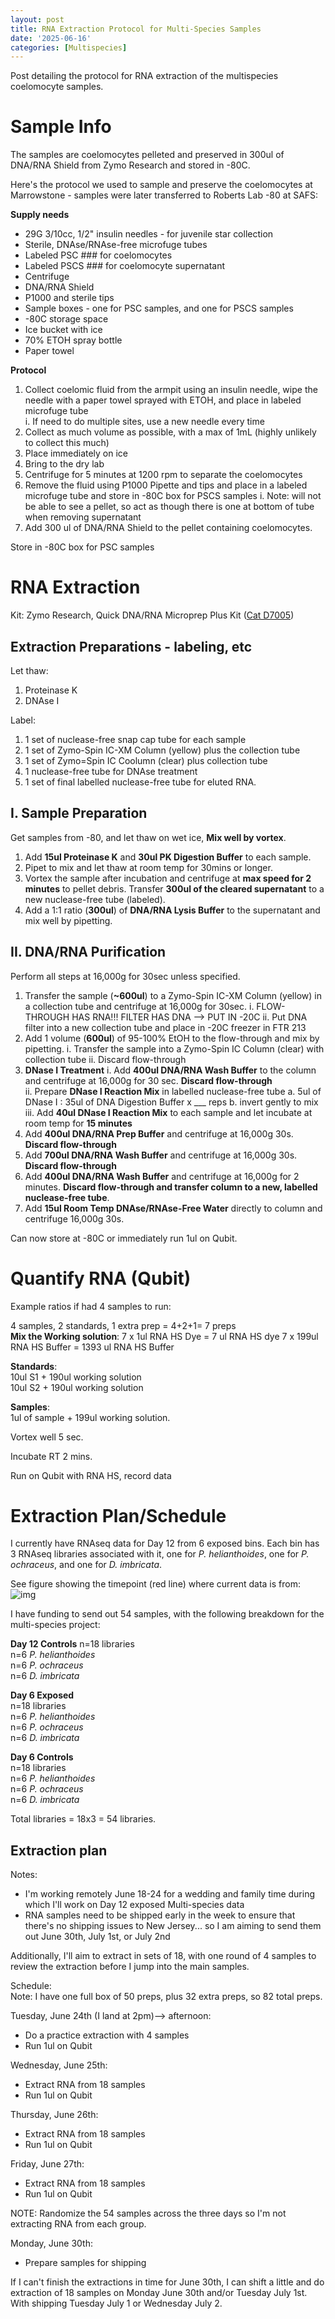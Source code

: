 ```yaml
---
layout: post
title: RNA Extraction Protocol for Multi-Species Samples
date: '2025-06-16'
categories: [Multispecies]
---
```

Post detailing the protocol for RNA extraction of the multispecies coelomocyte samples.

# Sample Info
The samples are coelomocytes pelleted and preserved in 300ul of DNA/RNA Shield from Zymo Research and stored in -80C.

Here's the protocol we used to sample and preserve the coelomocytes at Marrowstone - samples were later transferred to Roberts Lab -80 at SAFS:

**Supply needs**     
- 29G 3/10cc, 1/2" insulin needles - for juvenile star collection       
- Sterile, DNAse/RNAse-free microfuge tubes     
- Labeled PSC ### for coelomocytes        
- Labeled PSCS ### for coelomocyte supernatant    
- Centrifuge      
- DNA/RNA Shield      
- P1000 and sterile tips      
- Sample boxes - one for PSC samples, and one for PSCS samples        
- -80C storage space      
- Ice bucket with ice     
- 70% ETOH spray bottle     
- Paper towel     

**Protocol**
1. Collect coelomic fluid from the armpit using an insulin needle, wipe the needle with a paper towel sprayed with ETOH,  and place in labeled microfuge tube        
    i. If need to do multiple sites, use a new needle every time         
3. Collect as much volume as possible, with a max of 1mL (highly unlikely to collect this much)
4. Place immediately on ice
5. Bring to the dry lab
6. Centrifuge for 5 minutes at 1200 rpm to separate the coelomocytes
7. Remove the fluid using P1000 Pipette and tips and place in a labeled microfuge tube and store in -80C box for PSCS samples
    i. Note: will not be able to see a pellet, so act as though there is one at bottom of tube when removing supernatant
8. Add 300 ul of DNA/RNA Shield to the pellet containing coelomocytes.

Store in -80C box for PSC samples

# RNA Extraction
Kit: Zymo Research, Quick DNA/RNA Microprep Plus Kit ([Cat D7005](https://www.zymoresearch.com/products/quick-dna-rna-microprep-plus-kit?srsltid=AfmBOoqbz4OOia6Gt3N81ntbBEpzRDfNY9JF21Ez587mK4QaWbmDZBTT))   

## Extraction Preparations - labeling, etc
Let thaw:
1. Proteinase K
2. DNAse I

Label:
1. 1 set of nuclease-free snap cap tube for each sample
2. 1 set of Zymo-Spin IC-XM Column (yellow) plus the collection tube
3. 1 set of Zymo=Spin IC Coolumn (clear) plus collection tube
4. 1 nuclease-free tube for DNAse treatment
5. 1 set of final labelled nuclease-free tube for eluted RNA.



## I. Sample Preparation
Get samples from -80, and let thaw on wet ice, **Mix well by vortex**.

1. Add **15ul Proteinase K** and **30ul PK Digestion Buffer** to each sample.
2. Pipet to mix and let thaw at room temp for 30mins or longer.
3. Vortex the sample after incubation and centrifuge at **max speed for 2 minutes** to pellet debris. Transfer **300ul of the cleared supernatant** to a new nuclease-free tube (labeled).
4. Add a 1:1 ratio (**300ul**) of **DNA/RNA Lysis Buffer** to the supernatant and mix well by pipetting.

## II. DNA/RNA Purification
Perform all steps at 16,000g for 30sec unless specified.

1. Transfer the sample (**~600ul**) to a Zymo-Spin IC-XM Column (yellow) in a collection tube and centrifuge at 16,000g for 30sec.
    i. FLOW-THROUGH HAS RNA!!! FILTER HAS DNA --> PUT IN -20C
    ii. Put DNA filter into a new collection tube and place in -20C freezer in FTR 213
2. Add 1 volume (**600ul**) of 95-100% EtOH to the flow-through and mix by pipetting.
    i. Transfer the sample into a Zymo-Spin IC Column (clear) with collection tube
    ii. Discard flow-through
3. **DNase I Treatment**
    i. Add **400ul DNA/RNA Wash Buffer** to the column and centrifuge at 16,000g for 30 sec. **Discard flow-through**   
    ii. Prepare **DNase I Reaction Mix** in labelled nuclease-free tube
        a. 5ul of DNase I : 35ul of DNA Digestion Buffer x ___ reps
        b. invert gently to mix
    iii. Add **40ul DNase I Reaction Mix** to each sample and let incubate at room temp for **15 minutes**
4. Add **400ul DNA/RNA Prep Buffer** and centrifuge at 16,000g 30s. **Discard flow-through**
5. Add **700ul DNA/RNA Wash Buffer** and centrifuge at 16,000g 30s. **Discard flow-through**
6. Add **400ul DNA/RNA Wash Buffer** and centrifuge at 16,000g for 2 minutes. **Discard flow-through and transfer column to a new, labelled nuclease-free tube**.
7. Add **15ul Room Temp DNAse/RNAse-Free Water** directly to column and centrifuge 16,000g 30s.

Can now store at -80C or immediately run 1ul on Qubit.

# Quantify RNA (Qubit)
Example ratios if had 4 samples to run:

4 samples, 2 standards, 1 extra prep = 4+2+1= 7 preps  
**Mix the Working solution**:
7  x 1ul RNA HS Dye = 7 ul RNA HS dye
7 x 199ul RNA HS Buffer = 1393 ul RNA HS Buffer

**Standards**:   
10ul S1 + 190ul working solution      
10ul S2 + 190ul working solution

**Samples**:      
1ul of sample + 199ul working solution.

Vortex well 5 sec.     

Incubate RT 2 mins.

Run on Qubit with RNA HS, record data

# Extraction Plan/Schedule
I currently have RNAseq data for Day 12 from 6 exposed bins. Each bin has 3 RNAseq libraries associated with it, one for _P. helianthoides_, one for _P. ochraceus_, and one for _D. imbricata_.

See figure showing the timepoint (red line) where current data is from:   
![img](../notebook-images/2025-06-16/musp_timeline.png)    

I have funding to send out 54 samples, with the following breakdown for the multi-species project:   

**Day 12 Controls**
n=18 libraries      
n=6 _P. helianthoides_    
n=6 _P. ochraceus_    
n=6 _D. imbricata_    

**Day 6 Exposed**    
n=18 libraries     
n=6 _P. helianthoides_    
n=6 _P. ochraceus_    
n=6 _D. imbricata_   

**Day 6 Controls**    
n=18 libraries   
n=6 _P. helianthoides_   
n=6 _P. ochraceus_    
n=6 _D. imbricata_    

Total libraries = 18x3 = 54 libraries.    

## Extraction plan
Notes:   
- I'm working remotely June 18-24 for a wedding and family time during which I'll work on Day 12 exposed Multi-species data   
- RNA samples need to be shipped early in the week to ensure that there's no shipping issues to New Jersey... so I am aiming to send them out June 30th, July 1st, or July 2nd

Additionally, I'll aim to extract in sets of 18, with one round of 4 samples to review the extraction before I jump into the main samples.

Schedule:    
Note: I have one full box of 50 preps, plus 32 extra preps, so 82 total preps.

Tuesday, June 24th (I land at 2pm)--> afternoon:   
- Do a practice extraction with 4 samples
- Run 1ul on Qubit

Wednesday, June 25th:
- Extract RNA from 18 samples
- Run 1ul on Qubit

Thursday, June 26th:
- Extract RNA from 18 samples
- Run 1ul on Qubit

Friday, June 27th:
- Extract RNA from 18 samples
- Run 1ul on Qubit

NOTE: Randomize the 54 samples across the three days so I'm not extracting RNA from each group.

Monday, June 30th:
- Prepare samples for shipping

If I can't finish the extractions in time for June 30th, I can shift a little and do extraction of 18 samples on Monday June 30th and/or Tuesday July 1st. With shipping Tuesday July 1 or Wednesday July 2.

